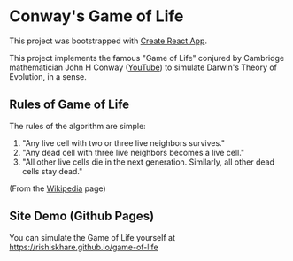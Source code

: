 # Conway's Game of Life

This project was bootstrapped with [Create React App](https://github.com/facebook/create-react-app).

This project implements the famous "Game of Life" conjured by Cambridge mathematician John H Conway ([YouTube](https://www.youtube.com/watch?v=R9Plq-D1gEk&t=28s)) to simulate Darwin's Theory of Evolution, in a sense.

## Rules of Game of Life

The rules of the algorithm are simple:

1. "Any live cell with two or three live neighbors survives."
2. "Any dead cell with three live neighbors becomes a live cell."
3. "All other live cells die in the next generation. Similarly, all other dead cells stay dead."

(From the [Wikipedia](https://en.wikipedia.org/wiki/Conway%27s_Game_of_Life) page)

## Site Demo (Github Pages)

You can simulate the Game of Life yourself at https://rishiskhare.github.io/game-of-life
